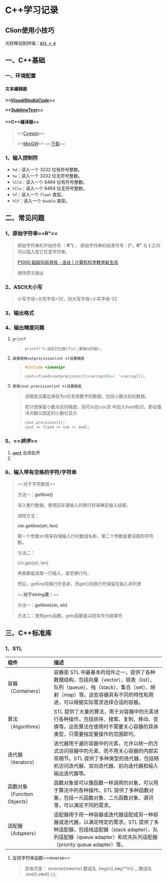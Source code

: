 # C++学习记录

## Clion使用小技巧

光标移动到终端：**<u>`Alt + 4`</u>**

## 一、C++基础

### 一、环境配置

#### 文本编辑器

***==[VisualStudioCode](https://code.visualstudio.com/)==***

***==[SublimeText](https://www.sublimetext.com/)==***

#### **==C++编译器==**

> ==[Cygwin](**https://www.cygwin.com/**)==
>
> ==[MinGW]([mingw-w64.org](https://www.mingw-w64.org/))== ==[下载](https://www.mingw-w64.org/downloads/)==

### 1、输入控制符

- `%d`：读入一个 3232 位有符号整数。
- `%u`：读入一个 3232 位无符号整数。
- `%lld`：读入一个 6464 位有符号整数。
- `%llu`：读入一个 6464 位无符号整数。
- `%f`：读入一个 `float` 类型。
- `%lf`：读入一个 `double` 类型。

## 二、常见问题

### 1、原始字符串==R"==

> 原始字符串的开始符号 ：**R"(** ， 原始字符串的结束符号：**)"**。**R"** 与 **(** 之间可以插入其它任意字符串。
>
> [P1000 超级玛丽游戏 - 洛谷 | 计算机科学教育新生态](https://www.luogu.com.cn/problem/P1000)
>
> 保持原文输出

### 2、ASCII大小写

> 小写字母=大写字母+32，则大写字母=小写字母-32

### 3、输出格式

### 4、输出精度问题

1. `printf`

   > `printf("%.指定的位数lf\n",要输出的数);`

2. `直接使用setprecision(int n)设置精度`

   > ```c++
   > #include <iomanip>
   > 
   > cout<<fixed<<setprecision(2)<<array[0]<<' '<<array[1];
   > ```
   >
   > 

3. `使用cout.precision(int n)设置精度`

   > 该精度设置后保存为n位有效数字的数据，包括小数点前的数据。
   >
   > 若只想保留小数点后的精度，则可以在cou流 中加入fixed标识，即设置浮点数以固定的小数位显示
   >
   > ```c++
   > cout.precision(2);
   > cout << fixed << num << endl;
   > ```
   >
   > 

### 5、==*排序*==

1. ***<u>`sort`</u>*** 左闭右开
2. 



### 6、输入带有空格的字符/字符串

> ==对于字符数组==
>
> 方法一：**getline()**
>
> 读入整行数据，使用回车键输入的换行符来确定输入结尾。
>
> 调用方法：
>
> **cin.getline(str, len)**
>
> 第一个参数str用来存储输入行的数组名称，第二个参数是要读取的字符数。
>
> 方法二：
>
> cin.get(str, len)
>
> 两者都是读取一行输入，直至换行符。
>
> 然后，getline将换行符丢弃，而get()将换行符保留在输入序列里
>
> ==**对于string类：**==
>
> 方法一：**getline(cin, str)**
>
> 方法二：使用gets函数，gets函数是以回车作为结束符





























































































## 三、C++标准库

### 1、STL

| 组件                         | 描述                                                         |
| :--------------------------- | :----------------------------------------------------------- |
| 容器（Containers）           | 容器是 STL 中最基本的组件之一，提供了各种数据结构，包括向量（vector）、链表（list）、队列（queue）、栈（stack）、集合（set）、映射（map）等。这些容器具有不同的特性和用途，可以根据实际需求选择合适的容器。 |
| 算法（Algorithms）           | STL 提供了大量的算法，用于对容器中的元素进行各种操作，包括排序、搜索、复制、移动、变换等。这些算法在使用时不需要关心容器的具体类型，只需要指定要操作的范围即可。 |
| 迭代器（iterators）          | 迭代器用于遍历容器中的元素，允许以统一的方式访问容器中的元素，而不用关心容器的内部实现细节。STL 提供了多种类型的迭代器，包括随机访问迭代器、双向迭代器、前向迭代器和输入输出迭代器等。 |
| 函数对象（Function Objects） | 函数对象是可以像函数一样调用的对象，可以用于算法中的各种操作。STL 提供了多种函数对象，包括一元函数对象、二元函数对象、谓词等，可以满足不同的需求。 |
| 适配器（Adapters）           | 适配器用于将一种容器或迭代器适配成另一种容器或迭代器，以满足特定的需求。STL 提供了多种适配器，包括栈适配器（stack adapter）、队列适配器（queue adapter）和优先队列适配器（priority queue adapter）等。 |

 1. 反转字符串函数==reverse==

    > 其格式是： reverse(*re**v**erse*( 数组名 .begin().*b**e**g**in*() ,, 数组名 .end().*e**n**d*() ););
